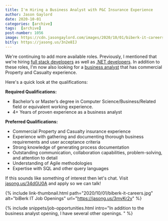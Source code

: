 ```yaml
---
title: I'm Hiring a Business Analyst with P&C Insurance Experience
author: Jason Gaylord
date: 2020-10-01
categories: [archive]
tags:  [archive]
post-number: 1056
image: https://cdn.jasongaylord.com/images/2020/10/01/biberk-it-careers.jpg
bitly: https://jasong.us/3n2e8IJ
---
```


We're continuing to add more available roles. Previously, I mentioned that we're hiring [full stack developers](https://jasong.us/3caFFmi) as well as [.NET developers](https://jasong.us/3m4UVFS). In addition to these roles, I'm now also looking for a [business analyst](https://jasong.us/34dGU0A) that has commercial Property and Casualty experience.

Here's a quick look at the qualifications:

**Required Qualifications:**
- Bachelor’s or Master’s degree in Computer Science/Business/Related field or equivalent working experience.
- 4+ Years of proven experience as a business analyst

**Preferred Qualifications:**
- Commercial Property and Casualty insurance experience
- Experience with gathering and documenting thorough business requirements and user acceptance criteria
- Strong knowledge of generating process documentation
- Outstanding communication, collaboration capabilities, problem-solving, and attention to detail
- Understanding of Agile methodologies
- Expertise with SQL and other query languages

If this sounds like something of interest then let's chat. Visit [jasong.us/34dGU0A](https://jasong.us/34dGU0A) and apply so we can talk!

{% include link-thumbnail.html path="2020/10/01/biberk-it-careers.jpg" alt="biBerk IT Job Openings" url="https://jasong.us/3mvKr2y" %}

{% include snippets/job-opportunities.html intro="In addition to the business analyst opening, I have several other openings. " %}